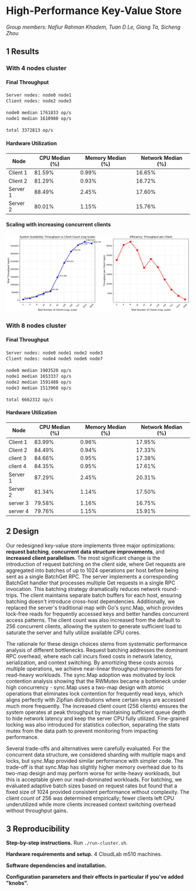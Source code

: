 # High-Performance Key-Value Store

*Group members: Nafiur Rahman Khadem, Tuan D Le, Giang Ta, Sicheng Zhou*

## 1 Results

### With 4 nodes cluster

#### Final Throughput

```
Server nodes: node0 node1
Client nodes: node2 node3

node0 median 1761833 op/s
node1 median 1610980 op/s

total 3372813 op/s
```

#### Hardware Utilization

| Node | CPU Median (%) | Memory Median (%) | Network Median (%) |
|------|--------------|-----------------|------------------|
| Client 1 | 81.59% | 0.99% | 16.65% |
| Client 2 | 81.29% | 0.93% | 16.72% |
| Server 1 | 88.49% | 2.45% | 17.60% |
| Server 2 | 80.01% | 1.15% | 15.76% |

#### Scaling with increasing concurrent clients

![](scale/scalability_analysis.png)


### With 8 nodes cluster

#### Final Throughput

```
Server nodes: node0 node1 node2 node3
Client nodes: node4 node5 node6 node7

node0 median 1903520 op/s
node1 median 1653337 op/s
node2 median 1591488 op/s
node3 median 1513968 op/s

total 6662312 op/s
```

#### Hardware Utilization

| Node | CPU Median (%) | Memory Median (%) | Network Median (%) |
|------|--------------|-----------------|------------------|
| Client 1 | 83.99% | 0.96% | 17.95% |
| Client 2 | 84.49% | 0.94% | 17.33% |
| client 3 | 84.66% | 0.95% | 17.38% |
| client 4 | 84.35% | 0.95% | 17.61% |
| Server 1 | 87.29% | 2.45% | 20.31% |
| Server 2 | 81.34% | 1.14% | 17.50% |
| server 3 | 79.58% | 1.16% | 16.75% |
| server 4 | 79.76% | 1.15% | 15.91% |


## 2 Design

Our redesigned key-value store implements three major optimizations: **request batching**, **concurrent data structure improvements**, and **increased client parallelism**. The most significant change is the introduction of request batching on the client side, where Get requests are aggregated into batches of up to 1024 operations per host before being sent as a single BatchGet RPC. The server implements a corresponding BatchGet handler that processes multiple Get requests in a single RPC invocation. This batching strategy dramatically reduces network round-trips. The client maintains separate batch buffers for each host, ensuring batching doesn't introduce cross-host dependencies. Additionally, we replaced the server's traditional map with Go's sync.Map, which provides lock-free reads for frequently accessed keys and better handles concurrent access patterns. The client count was also increased from the default to 256 concurrent clients, allowing the system to generate sufficient load to saturate the server and fully utilize available CPU cores.

The rationale for these design choices stems from systematic performance analysis of different bottlenecks. Request batching addresses the dominant RPC overhead, where each call incurs fixed costs in network latency, serialization, and context switching. By amortizing these costs across multiple operations, we achieve near-linear throughput improvements for read-heavy workloads. The sync.Map adoption was motivated by lock contention analysis showing that the RWMutex became a bottleneck under high concurrency - sync.Map uses a two-map design with atomic operations that eliminates lock contention for frequently read keys, which aligns perfectly with Zipfian distributions where certain keys are accessed much more frequently. The increased client count (256 clients) ensures the system operates at peak throughput by maintaining sufficient queue depth to hide network latency and keep the server CPU fully utilized. Fine-grained locking was also introduced for statistics collection, separating the stats mutex from the data path to prevent monitoring from impacting performance.

Several trade-offs and alternatives were carefully evaluated. For the concurrent data structure, we considered sharding with multiple maps and locks, but sync.Map provided similar performance with simpler code. The trade-off is that sync.Map has slightly higher memory overhead due to its two-map design and may perform worse for write-heavy workloads, but this is acceptable given our read-dominated workloads. For batching, we evaluated adaptive batch sizes based on request rates but found that a fixed size of 1024 provided consistent performance without complexity. The client count of 256 was determined empirically; fewer clients left CPU underutilized while more clients increased context switching overhead without throughput gains.


## 3 Reproducibility

**Step-by-step instructions.** Run `./run-cluster.sh`.

**Hardware requirements and setup.** 4 CloudLab m510 machines.

**Software dependencies and installation.**

**Configuration parameters and their effects in particular if you've added "knobs".**
